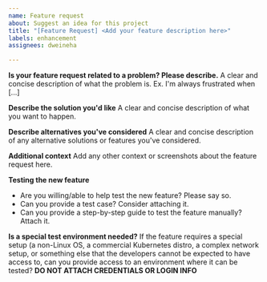 ```yaml
---
name: Feature request
about: Suggest an idea for this project
title: "[Feature Request] <Add your feature description here>"
labels: enhancement
assignees: dweineha

---
```


**Is your feature request related to a problem? Please describe.**
A clear and concise description of what the problem is. Ex. I'm always frustrated when [...]

**Describe the solution you'd like**
A clear and concise description of what you want to happen.

**Describe alternatives you've considered**
A clear and concise description of any alternative solutions or features you've considered.

**Additional context**
Add any other context or screenshots about the feature request here.

**Testing the new feature**
* Are you willing/able to help test the new feature? Please say so.
* Can you provide a test case? Consider attaching it.
* Can you provide a step-by-step guide to test the feature manually? Attach it.

**Is a special test environment needed?**
If the feature requires a special setup (a non-Linux OS, a commercial Kubernetes distro, a complex network setup, or something else that the developers cannot be expected to have access to, can you provide access to an environment where it can be tested? **DO NOT ATTACH CREDENTIALS OR LOGIN INFO**
